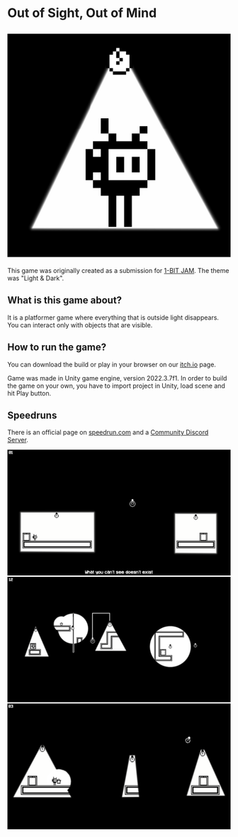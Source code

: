 # Out of Sight, Out of Mind
![Logo](/Docs/logo.png?raw=true)
---------------------------
This game was originally created as a submission for [1-BIT JAM](https://itch.io/jam/1-bit-jam-wow). The theme was "Light & Dark".
## What is this game about?
It is a platformer game where everything that is outside light disappears. You can interact only with objects that are visible.
## How to run the game?
You can download the build or play in your browser on our [itch.io](https://tymowskyy.itch.io/out-of-sight-out-of-mind) page.

Game was made in Unity game engine, version 2022.3.7f1. In order to build the game on your own, you have to import project in Unity, load scene and hit Play button.

## Speedruns
There is an official page on [speedrun.com](https://www.speedrun.com/Out_of_Sight_Out_of_Mind) and a [Community Discord Server](https://discord.gg/xP7Ux264).

![Screenshot1](/Docs/screenshot1.png?raw=true)
![Screenshot2](/Docs/screenshot2.png?raw=true)
![Screenshot3](/Docs/screenshot3.png?raw=true)
